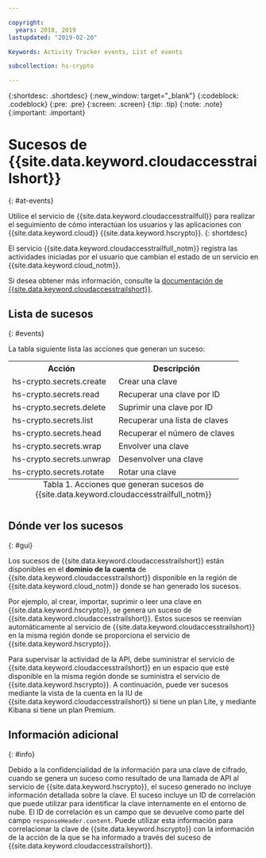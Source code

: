 ```yaml
---

copyright:
  years: 2018, 2019
lastupdated: "2019-02-20"

Keywords: Activity Tracker events, List of events

subcollection: hs-crypto

---
```

{:shortdesc: .shortdesc}
{:new_window: target="_blank"}
{:codeblock: .codeblock}
{:pre: .pre}
{:screen: .screen}
{:tip: .tip}
{:note: .note}
{:important: .important}

# Sucesos de {{site.data.keyword.cloudaccesstrailshort}}
{: #at-events}

Utilice el servicio de {{site.data.keyword.cloudaccesstrailfull}} para realizar el seguimiento de cómo interactúan los usuarios y las aplicaciones con {{site.data.keyword.cloud}} {{site.data.keyword.hscrypto}}.
{: shortdesc}

El servicio {{site.data.keyword.cloudaccesstrailfull_notm}} registra las actividades iniciadas por el usuario que cambian el estado de un servicio en {{site.data.keyword.cloud_notm}}.

Si desea obtener más información, consulte la [documentación de {{site.data.keyword.cloudaccesstrailshort}}](/docs/services/cloud-activity-tracker?topic=cloud-activity-tracker-getting-started-with-cla).

## Lista de sucesos
{: #events}

La tabla siguiente lista las acciones que generan un suceso:

<table>
    <tr>
        <th>Acción</th>
        <th>Descripción</th>
    </tr>
    <tr>
        <td>hs-crypto.secrets.create</td>
        <td>Crear una clave</td>
    </tr>
    <tr>
        <td>hs-crypto.secrets.read</td>
        <td>Recuperar una clave por ID</td>
    </tr>
   <tr>
        <td>hs-crypto.secrets.delete</td>
        <td>Suprimir una clave por ID</td>
    </tr>
    <tr>
        <td>hs-crypto.secrets.list</td>
        <td>Recuperar una lista de claves</td>
    </tr>
    <tr>
        <td>hs-crypto.secrets.head</td>
        <td>Recuperar el número de claves</td>
    </tr>
     <tr>
        <td>hs-crypto.secrets.wrap</td>
        <td>Envolver una clave</td>
    </tr>
     <tr>
        <td>hs-crypto.secrets.unwrap</td>
        <td>Desenvolver una clave</td>
    </tr>
     <tr>
        <td>hs-crypto.secrets.rotate</td>
        <td>Rotar una clave</td>
    </tr>
    <caption style="caption-side:bottom;">Tabla 1. Acciones que generan sucesos de {{site.data.keyword.cloudaccesstrailfull_notm}}</caption>
</table>

## Dónde ver los sucesos
{: #gui}

<!-- Option 2: Add the following sentence if your service sends events to the account domain. -->

Los sucesos de {{site.data.keyword.cloudaccesstrailshort}} están disponibles en el **dominio de la cuenta** de {{site.data.keyword.cloudaccesstrailshort}} disponible en la región de {{site.data.keyword.cloud_notm}} donde se han generado los sucesos.

Por ejemplo, al crear, importar, suprimir o leer una clave en {{site.data.keyword.hscrypto}}, se genera un suceso de {{site.data.keyword.cloudaccesstrailshort}}. Estos sucesos se reenvían automáticamente al servicio de {{site.data.keyword.cloudaccesstrailshort}} en la misma región donde se proporciona el servicio de {{site.data.keyword.hscrypto}}.

Para supervisar la actividad de la API, debe suministrar el servicio de {{site.data.keyword.cloudaccesstrailshort}} en un espacio que esté disponible en la misma región donde se suministra el servicio de {{site.data.keyword.hscrypto}}. A continuación, puede ver sucesos mediante la vista de la cuenta en la IU de {{site.data.keyword.cloudaccesstrailshort}} si tiene un plan Lite, y mediante Kibana si tiene un plan Premium.

## Información adicional
{: #info}

Debido a la confidencialidad de la información para una clave de cifrado, cuando se genera un suceso como resultado de una llamada de API al servicio de {{site.data.keyword.hscrypto}}, el suceso generado no incluye información detallada sobre la clave. El suceso incluye un ID de correlación que puede utilizar para identificar la clave internamente en el entorno de nube. El ID de correlación es un campo que se devuelve como parte del campo `responseHeader.content`. Puede utilizar esta información para correlacionar la clave de {{site.data.keyword.hscrypto}} con la información de la acción de la que se ha informado a través del suceso de {{site.data.keyword.cloudaccesstrailshort}}.
